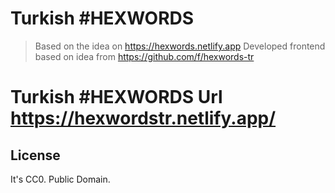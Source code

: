 # Turkish #HEXWORDS

> Based on the idea on https://hexwords.netlify.app
> Developed frontend based on idea from https://github.com/f/hexwords-tr

# Turkish #HEXWORDS Url https://hexwordstr.netlify.app/
## License

It's CC0. Public Domain.
